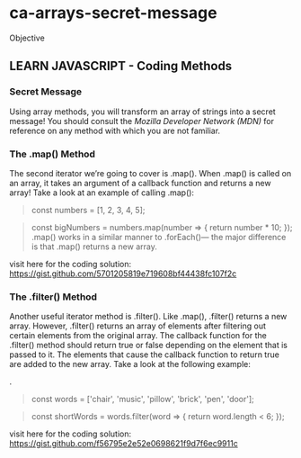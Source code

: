 # ca-arrays-secret-message

Objective
## LEARN JAVASCRIPT  - Coding Methods

### Secret Message
Using array methods, you will transform an array of strings into a secret message!
You should consult the *Mozilla Developer Network (MDN)* 
for reference on any method with which you are not familiar.


### The .map() Method
The second iterator we’re going to cover is .map(). When .map() is called on an array, it takes an argument of a callback function and returns a new array! Take a look at an example of calling .map():

>const numbers = [1, 2, 3, 4, 5]; 
 
>const bigNumbers = numbers.map(number => {
  return number * 10;
>});
>.map() works in a similar manner to .forEach()— the major difference is that .map() returns a new array.
>

visit here for the coding solution:
https://gist.github.com/5701205819e719608bf44438fc107f2c


### The .filter() Method
Another useful iterator method is .filter(). Like .map(), .filter() returns a new array. However, .filter() returns an array of elements after filtering out certain elements from the original array. The callback function for the .filter() method should return true or false depending on the element that is passed to it. The elements that cause the callback function to return true are added to the new array. Take a look at the following example:

.
>const words = ['chair', 'music', 'pillow', 'brick', 'pen', 'door']; 
 
>const shortWords = words.filter(word => {
>  return word.length < 6;
>});
>

visit here for the coding solution:
https://gist.github.com/f56795e2e52e0698621f9d7f6ec9911c
